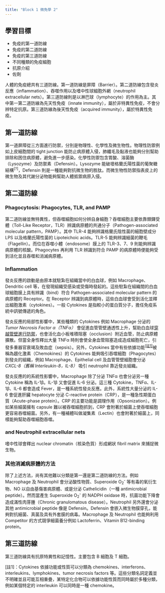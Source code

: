 ```yaml
---
title: "Block 1 微免學 2"
---
```

## 學習目標

 * 免疫的第一道防線
 * 免疫的第二道防線
 * 免疫的第三道防線
 * 不同種類的免疫細胞
 * 抗原介紹
 * 佐劑

人體的免疫總共有三道防線。第一道防線是屏障（Barrier）。第二道防線包含發炎反應（inflammation）、吞噬作用以及嗜中性球細胞外網（neutrophil extracellular nets）。第三道防線則是以淋巴球（lymphocyte）的作用為主。其中第一第二道防線為先天性免疫（innate immunity），屬於非特異性免疫，不會分辨特定抗原。第三道防線為後天性免疫（acquired immunity），屬於特異性免疫。

## 第一道防線

第一道屏障從三方面進行防禦，分別是物理性、化學性及微生物性。物理性防禦例如上皮細胞間的 tight junction 能防止病原體入侵，肺纖毛及黏液也能夠分別幫助排除和困住病原體，避免進一步感染。化學性防禦包含胃酸、溶菌酶（Lysozyme）及防禦素（Defensin）。Lysozyme 能破壞格蘭氏陽性菌的葡聚糖結構<sup>[?]</sup>，Defensin 則是一種能夠對抗微生物的胜肽。而微生物性防禦指表皮上的微生物及其代謝分泌物能夠幫助人體抵禦病原入侵。

## 第二道防線

### Phagocytosis: Phagocytes, TLR, and PAMP

第二道防線並無特異性，但吞噬細胞如何分辨自身細胞？吞噬細胞主要依靠類鐸受體（Toll-Like Receptor，TLR）辨識病原體的共通分子（Pathogen-associated molecular pattern，PAMP）。其中 TLR-4 能夠辨識格蘭氏陰性菌的細胞壁成分 LPS 以及格蘭氏陽性菌的 Lipoteichoic acids。TLR-5 能夠辨識細菌的鞭毛（Flagellin）。而位在吞噬小體（endosome）膜上的 TLR-3、7、9 則能夠辨識病原體的核酸。Phagocytes 再利用 TLR 辨識到符合 PAMP 的病原體時便能夠受到活化並且吞噬和消滅病原體。

### Inflammation

發炎反應的啟動是由原本就駐紮在組織當中的白血球，例如 Macrophage、Dendritic cell 等，在發現組織受感染或受傷時發起的。這些駐紮在組織間的白血球細胞膜上具有辨識（bind）符合 Pathogen-associated molecular pattern 的病原體的 Receptor。在 Receptor 辨識到病原體時，這些白血球會受到活化並釋出細胞激素（cytokines）。一般 Cytokines 是指較小的蛋白質分子，擔任免疫系統中訊號傳遞的角色。

發炎反應的局部性影響中，某些種類的 Cytokines 例如 Macrophage 分泌的 *Tumor Necrosis Factor &alpha;（TNF&alpha;）* 會促進血管管壁通透性上升，幫助白血球[穿越管壁進行防禦][extravasation]，也會活化血小板堆積阻塞（occlusion）附近血管，防止病原體擴散。但當全身性釋出大量 TNF&alpha; 時則會使全身血管阻塞造成造成細胞死亡，引發多重器官衰竭及敗血症（sepsis）。另外，Cytokines 當中有些依據功能<sup>[[註1]](#1)</sup>被稱為趨化激素（Chemokines）的 Cytokines 能夠吸引吞噬細胞（Phagocytes）到發炎的組織，例如 Macrophage、Epithelial cell 及血管管壁細胞會分泌 *CXCL-8（舊稱 Interleukin-8，IL-8）* 吸引 neutrophil 靠近發炎組織。

發炎反應的的系統性影響中，Macrophage 除了分泌 TNF&alpha; 也會分泌另一種 Cytokine 稱為 IL-1&beta;。IL-1&beta; 又會促進 IL-6 分泌。這三種 Cytokine，TNF&alpha;、IL-1&beta;、IL-6 都會造成 Fever，是一種系統性發炎反應。此外，系統性大量分泌的 IL-6 會促進肝臟 hepatocyte 分泌 C-reactive protein（CRP），是一種急性期蛋白質（Acute-phase protein）。CRP 的主要功能是調理作用（Opsonization）。例如某些細菌擁有 capsule 難以被吞噬細胞抓到，CRP 會附著於細菌上使吞噬細胞更容易吞噬細菌。另外，有一種補體叫做凝集素（Lectin）也會附著於細菌上，同樣能夠幫助吞噬細胞吞噬。

###  and Neutrophil extracellular nets

嗜中性球會釋出 nuclear chromatin（核染色質）形成網狀 fibril matrix 來捕捉微生物。

### 其他消滅病原體的方法

除了上述方法，尚有其他難以分類是第一還是第二道防線的方法。例如 Macrophage 及 Neutrophil 會分泌酸性物質、Superoxide O<sub>2</sub><sup>-</sup> 等有毒的氧衍生物、NO 以自由基傷害病原體、或是分泌 Cathelicidin（一種 antimicrobial peptide）。然而當產生 Superoxide O<sub>2</sub><sup>-</sup> 的 NADPH oxidase 時，抗菌功能下降會造成滿性肉芽腫（Chronic granulomatous disease）。Neutrophil 另外還會分泌其他 antimicrobial peptide 像是 Defensin。Defensin 會嵌入微生物膜穿孔，能夠對抗細菌、真菌及具有外套膜的病毒。Macrophage 及 Neutrophil 也能夠利用 Competitor 的方式競爭細菌養分例如 Lactoferrin、Vitamin B12-binding protein。

## 第三道防線

第三道防線具有抗原特異性和記憶性。主要包含 B 細胞及 T 細胞。

[註1]<a name='1'></a>：Cytokines 依據功能或性質可以分類為 chemokines、interferons、interleukins、lymphokines、tumor necrosis factors 等。這些分類名詞定義並不明確並且可能互相重疊，某特定化合物可以依據功能性質而同時屬於多種分類，例如某個特定的 interleukin 可以同時是一種 chemokine。

[extravasation]: /blog/medicine/physiology/2016/09/21/block1-physiology-2.html#extravasation
